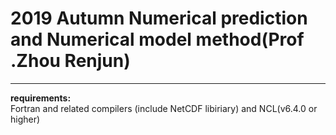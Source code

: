 # 2019 Autumn Numerical prediction and Numerical model method(Prof .Zhou Renjun)  
----------
**requirements:**    
Fortran and related compilers (include NetCDF libiriary) and NCL(v6.4.0 or higher)  


